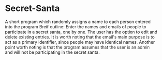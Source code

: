 # Secret-Santa
A short program which randomly assigns a name to each person entered into the program
Breif outline:
Enter the names and emails of people to participate in a secret santa, one by one. The user has the option to edit and delete existing entries.
It is worth noting that the email's main purpose is to act as a primary identifier, since people may have identical names. Another point worth noting is that the program assumes that the user is an admin and will not be participating in the secret santa.

